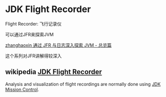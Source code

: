 # JDK Flight Recorder

Flight Recorder: 飞行记录仪

可以通过JFR来探索JVM

[zhanghaoxin 通过 JFR 与日志深入探索 JVM - 总览篇](https://zhanghaoxin.blog.csdn.net/article/details/111386635)

这个系列对JFR讲解得较深入



## wikipedia [JDK Flight Recorder](https://en.wikipedia.org/wiki/JDK_Flight_Recorder)

Analysis and visualization of flight recordings are normally done using [JDK Mission Control](https://en.wikipedia.org/wiki/JDK_Mission_Control).

